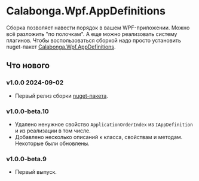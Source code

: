 # Calabonga.Wpf.AppDefinitions

Сборка позволяет навести порядок в вашем WPF-приложении. Можно всё разложить "по полочкам". А еще можно реализовать систему плагинов. Чтобы воспользоваться сборкой надо просто установить nuget-пакет [Calabonga.Wpf.AppDefinitions](https://www.nuget.org/packages/Calabonga.Wpf.AppDefinitions/).

## Что нового

### v1.0.0 2024-09-02

* Первый релиз сборки [nuget-пакета](https://www.nuget.org/packages/Calabonga.Wpf.AppDefinitions/).

### v1.0.0-beta.10

* Удалено ненужное свойство `ApplicationOrderIndex` из `IAppDefinition` и из реализации в том числе.
* Добавлено несколько описаний к класса, свойствам и методам. Некоторые были обновлены.

### v1.0.0-beta.9

* Первый выпуск.
